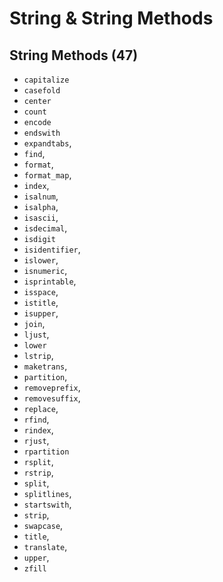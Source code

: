 # String & String Methods

## String Methods (47)

- `capitalize`
- `casefold`
- `center`
- `count`
- `encode`
- `endswith`
- `expandtabs`,
- `find`,
- `format`,
- `format_map`,
- `index`,
- `isalnum`,
- `isalpha`,
- `isascii`,
- `isdecimal`,
- `isdigit`
- `isidentifier`,
- `islower`,
- `isnumeric`,
- `isprintable`,
- `isspace`,
- `istitle`,
- `isupper`,
- `join`,
- `ljust`,
- `lower`
- `lstrip`,
- `maketrans`,
- `partition`,
- `removeprefix`,
- `removesuffix`,
- `replace`,
- `rfind`,
- `rindex`,
- `rjust`,
- `rpartition`
- `rsplit`,
- `rstrip`,
- `split`,
- `splitlines`,
- `startswith`,
- `strip`,
- `swapcase`,
- `title`,
- `translate`,
- `upper`,
- `zfill`
